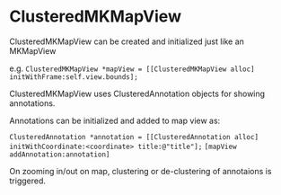 # ClusteredMKMapView

ClusteredMKMapView can be created and initialized just like an MKMapView

e.g. `ClusteredMKMapView *mapView = [[ClusteredMKMapView alloc] initWithFrame:self.view.bounds];`

ClusteredMKMapView uses ClusteredAnnotation objects for showing annotations.

Annotations can be initialized and added to map view as:

`ClusteredAnnotation *annotation = [[ClusteredAnnotation alloc] initWithCoordinate:<coordinate> title:@"title"];`
`[mapView addAnnotation:annotation]`

On zooming in/out on map, clustering or de-clustering of annotaions is triggered.
